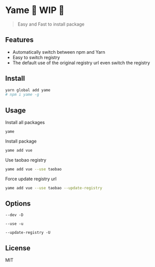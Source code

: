# Yame 🚧 WIP 🚧

> Easy and Fast to install package

## Features
- Automatically switch between npm and Yarn
- Easy to switch registry 
- The default use of the original registry url even switch the registry


## Install
```sh
yarn global add yame
# npm i yame -g
```

## Usage

Install all packages

```sh
yame
```

Install package

```sh
yame add vue
```

Use taobao registry

```sh
yame add vue --use taobao
```

Force update registry url

```sh
yame add vue --use taobao --update-registry
```

## Options

`--dev -D`

`--use -u`

`--update-registry -U`

## License

MIT
